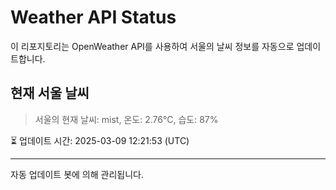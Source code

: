 
# Weather API Status

이 리포지토리는 OpenWeather API를 사용하여 서울의 날씨 정보를 자동으로 업데이트합니다.

## 현재 서울 날씨
> 서울의 현재 날씨: mist, 온도: 2.76°C, 습도: 87%

⏳ 업데이트 시간: 2025-03-09 12:21:53 (UTC)

---
자동 업데이트 봇에 의해 관리됩니다.
